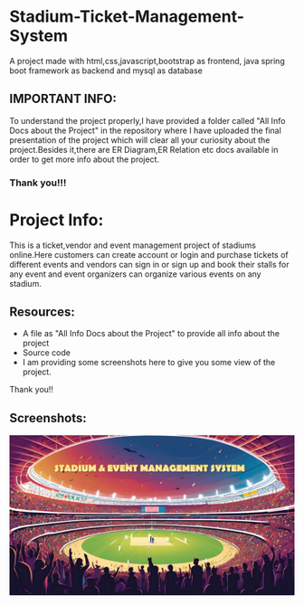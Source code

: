 # Stadium-Ticket-Management-System
A project made with html,css,javascript,bootstrap as frontend,
java spring boot framework as backend and
mysql as database
## IMPORTANT INFO:
To understand the project properly,I have provided a folder called "All Info Docs about the Project" in the repository where I have uploaded the final presentation of the project which will clear all your curiosity
about the project.Besides it,there are ER Diagram,ER Relation etc docs available in order to get more info about the project.
### Thank you!!!

# Project Info:
This is a ticket,vendor and event management project of stadiums online.Here customers can create account or login and purchase tickets of different events and vendors can sign in or sign up and book their stalls for any event and event organizers can organize various events on any stadium.
## Resources:
* A file as "All Info Docs about the Project" to provide all info about the project
* Source code
* I am providing some screenshots here to give you some view of the project.

Thank you!!
## Screenshots:
![1](Screenshots/Slide1.JPG)
